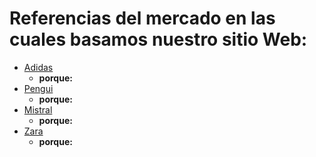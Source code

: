 # Referencias del mercado en las cuales basamos nuestro sitio Web:

+ [Adidas](https://www.adidas.com.ar/)
    + **porque:**
+ [Pengui](https://www.penguinargentina.com/)
    + **porque:**
+ [Mistral](https://www.mistral.com.ar/)
    + **porque:**
+ [Zara](https://www.zara.com/ar/)
    + **porque:**
